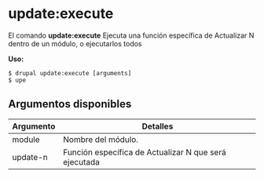 # update:execute
El comando **update:execute** Ejecuta una función específica de Actualizar N dentro de un módulo, o ejecutarlos todos

**Uso:**
```
$ drupal update:execute [arguments] 
$ upe  
```

## Argumentos disponibles
Argumento | Detalles
---------|-------------
module | Nombre del módulo.
update-n | Función específica de Actualizar N que será ejecutada
